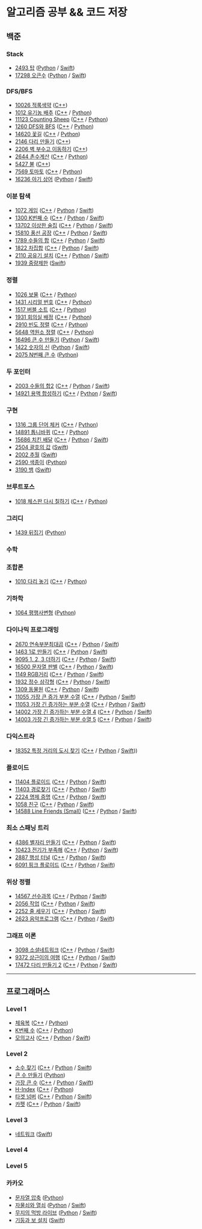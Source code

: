 # **알고리즘 공부 && 코드 저장**
## **백준**
### **Stack**
- [2493 탑](https://www.acmicpc.net/problem/2493) ([Python](https://github.com/skyqnaqna/algorithm_study/blob/main/boj/Stack/BOJ_2493.py) / [Swift](https://github.com/skyqnaqna/algorithm_study/blob/main/boj/Stack/BOJ_2493.swift))
- [17298 오큰수](https://www.acmicpc.net/problem/17298) ([Python](https://github.com/skyqnaqna/algorithm_study/blob/main/boj/Stack/BOJ_17298.py) / [Swift](https://github.com/skyqnaqna/algorithm_study/blob/main/boj/Stack/BOJ_17298.swift))

### **DFS/BFS**
- [10026 적록색약](https://www.acmicpc.net/problem/10026) ([C++](https://github.com/skyqnaqna/algorithm_study/blob/main/boj/BFSDFS/BOJ_10026.cpp))
- [1012 유기농 배추](https://www.acmicpc.net/problem/1012) ([C++](https://github.com/skyqnaqna/algorithm_study/blob/main/boj/BFSDFS/BOJ_1012.cpp) / [Python](https://github.com/skyqnaqna/algorithm_study/blob/main/boj/BFSDFS/BOJ_1012.py))
- [11123 Counting Sheep](https://www.acmicpc.net/problem/11123) ([C++](https://github.com/skyqnaqna/algorithm_study/blob/main/boj/BFSDFS/BOJ_11123.cpp) / [Python](https://github.com/skyqnaqna/algorithm_study/blob/main/boj/BFSDFS/BOJ_11123.py))
- [1260 DFS와 BFS](https://www.acmicpc.net/problem/1260) ([C++](https://github.com/skyqnaqna/algorithm_study/blob/main/boj/BFSDFS/BOJ_1260.cpp) / [Python](https://github.com/skyqnaqna/algorithm_study/blob/main/boj/BFSDFS/BOJ_1260.py))
- [14620 꽃길](https://www.acmicpc.net/problem/14620) ([C++](https://github.com/skyqnaqna/algorithm_study/blob/main/boj/BFSDFS/BOJ_14620.cpp) / [Python](https://github.com/skyqnaqna/algorithm_study/blob/main/boj/BFSDFS/BOJ_14620.py))
- [2146 다리 만들기](https://www.acmicpc.net/problem/2146) ([C++](https://github.com/skyqnaqna/algorithm_study/blob/main/boj/BFSDFS/BOJ_2146.cpp))
- [2206 벽 부수고 이동하기](https://www.acmicpc.net/problem/2206) ([C++](https://github.com/skyqnaqna/algorithm_study/blob/main/boj/BFSDFS/BOJ_2206.cpp))
- [2644 촌수계산](https://www.acmicpc.net/problem/2644) ([C++](https://github.com/skyqnaqna/algorithm_study/blob/main/boj/BFSDFS/BOJ_2644.cpp) / [Python](https://github.com/skyqnaqna/algorithm_study/blob/main/boj/BFSDFS/BOJ_2644.py))
- [5427 불](https://www.acmicpc.net/problem/5427) ([C++](https://github.com/skyqnaqna/algorithm_study/blob/main/boj/BFSDFS/BOJ_5427.cpp))
- [7569 토마토](https://www.acmicpc.net/problem/7569) ([C++](https://github.com/skyqnaqna/algorithm_study/blob/main/boj/BFSDFS/BOJ_7569.cpp) / [Python](https://github.com/skyqnaqna/algorithm_study/blob/main/boj/BFSDFS/BOJ_7569.py))
- [16236 아기 상어](https://www.acmicpc.net/problem/16236) ([Python](https://github.com/skyqnaqna/algorithm_study/blob/main/boj/BFSDFS/BOJ_16236.py) / [Swift](https://github.com/skyqnaqna/algorithm_study/blob/main/boj/BFSDFS/BOJ_16236.swift))

### **이분 탐색**
- [1072 게임](https://www.acmicpc.net/problem/1072) ([C++](https://github.com/skyqnaqna/algorithm_study/blob/main/boj/BinarySearch/BOJ_1072.cpp) / [Python](https://github.com/skyqnaqna/algorithm_study/blob/main/boj/BinarySearch/BOJ_1072.py) / [Swift](https://github.com/skyqnaqna/algorithm_study/blob/main/boj/BinarySearch/BOJ_1072.swift))
- [1300 K번째 수](https://www.acmicpc.net/problem/1300) ([C++](https://github.com/skyqnaqna/algorithm_study/blob/main/boj/BinarySearch/BOJ_1300.cpp) / [Python](https://github.com/skyqnaqna/algorithm_study/blob/main/boj/BinarySearch/BOJ_1300.py) / [Swift](https://github.com/skyqnaqna/algorithm_study/blob/main/boj/BinarySearch/BOJ_1300.swift))
- [13702 이상한 술집](https://www.acmicpc.net/problem/13702) ([C++](https://github.com/skyqnaqna/algorithm_study/blob/main/boj/BinarySearch/BOJ_13702.cpp) / [Python](https://github.com/skyqnaqna/algorithm_study/blob/main/boj/BinarySearch/BOJ_13702.py) / [Swift](https://github.com/skyqnaqna/algorithm_study/blob/main/boj/BinarySearch/BOJ_13702.swift))
- [15810 풍선 공장](https://www.acmicpc.net/problem/15810) ([C++](https://github.com/skyqnaqna/algorithm_study/blob/main/boj/BinarySearch/BOJ_15810.cpp) / [Python](https://github.com/skyqnaqna/algorithm_study/blob/main/boj/BinarySearch/BOJ_15810.py) / [Swift](https://github.com/skyqnaqna/algorithm_study/blob/main/boj/BinarySearch/BOJ_15810.swift))
- [1789 수들의 합](https://www.acmicpc.net/problem/1789) ([C++](https://github.com/skyqnaqna/algorithm_study/blob/main/boj/BinarySearch/BOJ_1789.cpp) / [Python](https://github.com/skyqnaqna/algorithm_study/blob/main/boj/BinarySearch/BOJ_1789.py) / [Swift](https://github.com/skyqnaqna/algorithm_study/blob/main/boj/BinarySearch/BOJ_1789.swift))
- [1822 차집합](https://www.acmicpc.net/problem/1822) ([C++](https://github.com/skyqnaqna/algorithm_study/blob/main/boj/BinarySearch/BOJ_1822.cpp) / [Python](https://github.com/skyqnaqna/algorithm_study/blob/main/boj/BinarySearch/BOJ_1822.py) / [Swift](https://github.com/skyqnaqna/algorithm_study/blob/main/boj/BinarySearch/BOJ_1822.swift))
- [2110 공유기 설치](https://www.acmicpc.net/problem/2110) ([C++](https://github.com/skyqnaqna/algorithm_study/blob/main/boj/BinarySearch/BOJ_2110.cpp) / [Python](https://github.com/skyqnaqna/algorithm_study/blob/main/boj/BinarySearch/BOJ_2110.py) / [Swift](https://github.com/skyqnaqna/algorithm_study/blob/main/boj/BinarySearch/BOJ_2110.swift))
- [1939 중량제한](https://www.acmicpc.net/problem/1939) ([Swift](https://github.com/skyqnaqna/algorithm_study/blob/main/boj/BinarySearch/BOJ_1939.swift))

### **정렬**
- [1026 보물](https://www.acmicpc.net/problem/1026) ([C++](https://github.com/skyqnaqna/algorithm_study/blob/main/boj/Sort/BOJ_1026.cpp) / [Python](https://github.com/skyqnaqna/algorithm_study/blob/main/boj/Sort/BOJ_1026.py))
- [1431 시리얼 번호](https://www.acmicpc.net/problem/1431) ([C++](https://github.com/skyqnaqna/algorithm_study/blob/main/boj/Sort/BOJ_1431.cpp) / [Python](https://github.com/skyqnaqna/algorithm_study/blob/main/boj/Sort/BOJ_1431.py))
- [1517 버블 소트](https://www.acmicpc.net/problem/1517) ([C++](https://github.com/skyqnaqna/algorithm_study/blob/main/boj/Sort/BOJ_1517.cpp) / [Python](https://github.com/skyqnaqna/algorithm_study/blob/main/boj/Sort/BOJ_1517.py))
- [1931 회의실 배정](https://www.acmicpc.net/problem/1931) ([C++](https://github.com/skyqnaqna/algorithm_study/blob/main/boj/Sort/BOJ_1931.cpp) / [Python](https://github.com/skyqnaqna/algorithm_study/blob/main/boj/Sort/BOJ_1931.py))
- [2910 빈도 정렬](https://www.acmicpc.net/problem/2910) ([C++](https://github.com/skyqnaqna/algorithm_study/blob/main/boj/Sort/BOJ_2910.cpp) / [Python](https://github.com/skyqnaqna/algorithm_study/blob/main/boj/Sort/BOJ_2910.py))
- [5648 역원소 정렬](https://www.acmicpc.net/problem/5648) ([C++](https://github.com/skyqnaqna/algorithm_study/blob/main/boj/Sort/BOJ_5648.cpp) / [Python](https://github.com/skyqnaqna/algorithm_study/blob/main/boj/Sort/BOJ_5648.py))
- [16496 큰 수 만들기](https://www.acmicpc.net/problem/16496) ([Python](https://github.com/skyqnaqna/algorithm_study/blob/main/boj/Sort/BOJ_16496.py) / [Swift](https://github.com/skyqnaqna/algorithm_study/blob/main/boj/Sort/BOJ_16496.swift))
- [1422 숫자의 신](https://www.acmicpc.net/problem/1422) ([Python](https://github.com/skyqnaqna/algorithm_study/blob/main/boj/Sort/BOJ_1422.py) / [Swift](https://github.com/skyqnaqna/algorithm_study/blob/main/boj/Sort/BOJ_1422.swift))
- [2075 N번째 큰 수](https://www.acmicpc.net/problem/2075) ([Python](https://github.com/skyqnaqna/algorithm_study/blob/main/boj/Sort/BOJ_2075.py))
### **두 포인터**
- [2003 수들의 합2](https://www.acmicpc.net/problem/2003) ([C++](https://github.com/skyqnaqna/algorithm_study/blob/main/boj/TwoPointer/BOJ_2003.cpp) / [Python](https://github.com/skyqnaqna/algorithm_study/blob/main/boj/TwoPointer/BOJ_2003.py) / [Swift](https://github.com/skyqnaqna/algorithm_study/blob/main/boj/TwoPointer/BOJ_2003.swift))
- [14921 용액 합성하기](https://www.acmicpc.net/problem/14921) ([C++](https://github.com/skyqnaqna/algorithm_study/blob/main/boj/TwoPointer/BOJ_14921.cpp) / [Python](https://github.com/skyqnaqna/algorithm_study/blob/main/boj/TwoPointer/BOJ_14921.py) / [Swift](https://github.com/skyqnaqna/algorithm_study/blob/main/boj/TwoPointer/BOJ_14921.swift))
### **구현**
- [1316 그룹 단어 체커](https://www.acmicpc.net/problem/1316) ([C++](https://github.com/skyqnaqna/algorithm_study/blob/main/boj/Implementation/BOJ_1316.cpp) / [Python](https://github.com/skyqnaqna/algorithm_study/blob/main/boj/Implementation/BOJ_1316.py))
- [14891 톱니바퀴](https://www.acmicpc.net/problem/14891) ([C++](https://github.com/skyqnaqna/algorithm_study/blob/main/boj/Implementation/BOJ_14891.cpp) / [Python](https://github.com/skyqnaqna/algorithm_study/blob/main/boj/Implementation/BOJ_14891.py))
- [15686 치킨 배달](https://www.acmicpc.net/problem/15686) ([C++](https://github.com/skyqnaqna/algorithm_study/blob/main/boj/Implementation/BOJ_15686.cpp) / [Python](https://github.com/skyqnaqna/algorithm_study/blob/main/boj/Implementation/BOJ_15686.py) / [Swift](https://github.com/skyqnaqna/algorithm_study/blob/main/boj/Implementation/BOJ_15686.swift))
- [2504 괄호의 값](https://www.acmicpc.net/problem/2504) ([Swift](https://github.com/skyqnaqna/algorithm_study/blob/main/boj/Implementation/BOJ_2504.swift))
- [2002 추월](https://www.acmicpc.net/problem/2002) ([Swift](https://github.com/skyqnaqna/algorithm_study/blob/main/boj/Implementation/BOJ_2002.swift))
- [2590 색종이](https://www.acmicpc.net/problem/2590) ([Python](https://github.com/skyqnaqna/algorithm_study/blob/main/boj/Implementation/BOJ_2590.py))
- [3190 뱀](https://www.acmicpc.net/problem/3190) ([Swift](https://github.com/skyqnaqna/algorithm_study/blob/main/boj/Implementation/BOJ_3190.swift))

### **브루트포스**
- [1018 체스판 다시 칠하기](https://www.acmicpc.net/problem/1018) ([C++](https://github.com/skyqnaqna/algorithm_study/blob/main/boj/Bruteforcing/BOJ_1018.cpp) / [Python](https://github.com/skyqnaqna/algorithm_study/blob/main/boj/Bruteforcing/BOJ_1018.py))
### **그리디**
- [1439 뒤집기](https://www.acmicpc.net/problem/1439) ([Python](https://github.com/skyqnaqna/algorithm_study/blob/main/boj/Greedy/BOJ_1439.py))
### **수학**
### **조합론**
- [1010 다리 놓기](https://www.acmicpc.net/problem/1010) ([C++](https://github.com/skyqnaqna/algorithm_study/blob/main/boj/Combinatorics/BOJ_1010.cpp) / [Python](https://github.com/skyqnaqna/algorithm_study/blob/main/boj/Combinatorics/BOJ_1010.py))
### **기하학**
- [1064 평행사변형](https://www.acmicpc.net/problem/1064) ([Python](https://github.com/skyqnaqna/algorithm_study/blob/main/boj/Geometry/BOJ_1064.py))
### **다이나믹 프로그래밍**
- [2670 연속부분최대곱](https://www.acmicpc.net/problem/2670) ([C++](https://github.com/skyqnaqna/algorithm_study/blob/main/boj/DynamicProgramming/BOJ_2670.cpp) / [Python](https://github.com/skyqnaqna/algorithm_study/blob/main/boj/DynamicProgramming/BOJ_2670.py) / [Swift](https://github.com/skyqnaqna/algorithm_study/blob/main/boj/DynamicProgramming/BOJ_2670.swift))
- [1463 1로 만들기](https://www.acmicpc.net/problem/1463) ([C++](https://github.com/skyqnaqna/algorithm_study/blob/main/boj/DynamicProgramming/BOJ_1463.cpp) / [Python](https://github.com/skyqnaqna/algorithm_study/blob/main/boj/DynamicProgramming/BOJ_1463.py) / [Swift](https://github.com/skyqnaqna/algorithm_study/blob/main/boj/DynamicProgramming/BOJ_1463.swift))
- [9095 1, 2, 3 더하기](https://www.acmicpc.net/problem/9095) ([C++](https://github.com/skyqnaqna/algorithm_study/blob/main/boj/DynamicProgramming/BOJ_9095.cpp) / [Python](https://github.com/skyqnaqna/algorithm_study/blob/main/boj/DynamicProgramming/BOJ_9095.py) / [Swift](https://github.com/skyqnaqna/algorithm_study/blob/main/boj/DynamicProgramming/BOJ_9095.swift))
- [16500 문자열 판별](https://www.acmicpc.net/problem/16500) ([C++](https://github.com/skyqnaqna/algorithm_study/blob/main/boj/DynamicProgramming/BOJ_16500.cpp) / [Python](https://github.com/skyqnaqna/algorithm_study/blob/main/boj/DynamicProgramming/BOJ_16500.py) / [Swift](https://github.com/skyqnaqna/algorithm_study/blob/main/boj/DynamicProgramming/BOJ_16500.swift))
- [1149 RGB거리](https://www.acmicpc.net/problem/1149) ([C++](https://github.com/skyqnaqna/algorithm_study/blob/main/boj/DynamicProgramming/BOJ_1149.cpp) / [Python](https://github.com/skyqnaqna/algorithm_study/blob/main/boj/DynamicProgramming/BOJ_1149.py) / [Swift](https://github.com/skyqnaqna/algorithm_study/blob/main/boj/DynamicProgramming/BOJ_1149.swift))
- [1932 정수 삼각형](https://www.acmicpc.net/problem/1932) ([C++](https://github.com/skyqnaqna/algorithm_study/blob/main/boj/DynamicProgramming/BOJ_1932.cpp) / [Python](https://github.com/skyqnaqna/algorithm_study/blob/main/boj/DynamicProgramming/BOJ_1932.py) / [Swift](https://github.com/skyqnaqna/algorithm_study/blob/main/boj/DynamicProgramming/BOJ_1932.swift))
- [1309 동물원](https://www.acmicpc.net/problem/1309) ([C++](https://github.com/skyqnaqna/algorithm_study/blob/main/boj/DynamicProgramming/BOJ_1309.cpp) / [Python](https://github.com/skyqnaqna/algorithm_study/blob/main/boj/DynamicProgramming/BOJ_1309.py) / [Swift](https://github.com/skyqnaqna/algorithm_study/blob/main/boj/DynamicProgramming/BOJ_1309.swift))
- [11055 가장 큰 증가 부분 수열](https://www.acmicpc.net/problem/11055) ([C++](https://github.com/skyqnaqna/algorithm_study/blob/main/boj/DynamicProgramming/BOJ_11055.cpp) / [Python](https://github.com/skyqnaqna/algorithm_study/blob/main/boj/DynamicProgramming/BOJ_11055.py) / [Swift](https://github.com/skyqnaqna/algorithm_study/blob/main/boj/DynamicProgramming/BOJ_11055.swift))
- [11053 가장 긴 증가하는 부분 수열](https://www.acmicpc.net/problem/11053) ([C++](https://github.com/skyqnaqna/algorithm_study/blob/main/boj/DynamicProgramming/BOJ_11053.cpp) / [Python](https://github.com/skyqnaqna/algorithm_study/blob/main/boj/DynamicProgramming/BOJ_11053.py) / [Swift](https://github.com/skyqnaqna/algorithm_study/blob/main/boj/DynamicProgramming/BOJ_11053.swift))
- [14002 가장 긴 증가하는 부분 수열 4](https://www.acmicpc.net/problem/14002) ([C++](https://github.com/skyqnaqna/algorithm_study/blob/main/boj/DynamicProgramming/BOJ_14002.cpp) / [Python](https://github.com/skyqnaqna/algorithm_study/blob/main/boj/DynamicProgramming/BOJ_14002.py) / [Swift](https://github.com/skyqnaqna/algorithm_study/blob/main/boj/DynamicProgramming/BOJ_14002.swift))
- [14003 가장 긴 증가하는 부분 수열 5](https://www.acmicpc.net/problem/14003) ([C++](https://github.com/skyqnaqna/algorithm_study/blob/main/boj/DynamicProgramming/BOJ_14003.cpp) / [Python](https://github.com/skyqnaqna/algorithm_study/blob/main/boj/DynamicProgramming/BOJ_14003.py) / [Swift](https://github.com/skyqnaqna/algorithm_study/blob/main/boj/DynamicProgramming/BOJ_14003.swift))
### **다익스트라**
- [18352 특정 거리의 도시 찾기](https://www.acmicpc.net/problem/18352) ([C++](https://github.com/skyqnaqna/algorithm_study/blob/main/boj/Dijkstra/BOJ_18352.cpp) / [Python](https://github.com/skyqnaqna/algorithm_study/blob/main/boj/Dijkstra/BOJ_18352.py) / [Swift](https://github.com/skyqnaqna/algorithm_study/blob/main/boj/Dijkstra/BOJ_18352.swift)))


### **플로이드**
- [11404 플로이드](https://www.acmicpc.net/problem/11404) ([C++](https://github.com/skyqnaqna/algorithm_study/blob/main/boj/FloydWarshall/BOJ_11404.cpp) / [Python](https://github.com/skyqnaqna/algorithm_study/blob/main/boj/FloydWarshall/BOJ_11404.py) / [Swift](https://github.com/skyqnaqna/algorithm_study/blob/main/boj/FloydWarshall/BOJ_11404.swift))
- [11403 경로찾기](https://www.acmicpc.net/problem/11403) ([C++](https://github.com/skyqnaqna/algorithm_study/blob/main/boj/FloydWarshall/BOJ_11403.cpp) / [Python](https://github.com/skyqnaqna/algorithm_study/blob/main/boj/FloydWarshall/BOJ_11403.py) / [Swift](https://github.com/skyqnaqna/algorithm_study/blob/main/boj/FloydWarshall/BOJ_11403.swift))
- [2224 명제 증명](https://www.acmicpc.net/problem/2224) ([C++](https://github.com/skyqnaqna/algorithm_study/blob/main/boj/FloydWarshall/BOJ_2224.cpp) / [Python](https://github.com/skyqnaqna/algorithm_study/blob/main/boj/FloydWarshall/BOJ_2224.py) / [Swift](https://github.com/skyqnaqna/algorithm_study/blob/main/boj/FloydWarshall/BOJ_2224.swift))
- [1058 친구](https://www.acmicpc.net/problem/1058) ([C++](https://github.com/skyqnaqna/algorithm_study/blob/main/boj/FloydWarshall/BOJ_1058.cpp) / [Python](https://github.com/skyqnaqna/algorithm_study/blob/main/boj/FloydWarshall/BOJ_1058.py) / [Swift](https://github.com/skyqnaqna/algorithm_study/blob/main/boj/FloydWarshall/BOJ_1058.swift))
- [14588 Line Friends (Small)](https://www.acmicpc.net/problem/14588) ([C++](https://github.com/skyqnaqna/algorithm_study/blob/main/boj/FloydWarshall/BOJ_14588.cpp) / [Python](https://github.com/skyqnaqna/algorithm_study/blob/main/boj/FloydWarshall/BOJ_14588.py) / [Swift](https://github.com/skyqnaqna/algorithm_study/blob/main/boj/FloydWarshall/BOJ_14588.swift))

### **최소 스패닝 트리**
- [4386 별자리 만들기](https://www.acmicpc.net/problem/4386) ([C++](https://github.com/skyqnaqna/algorithm_study/blob/main/boj/MinimumSpanningTree/BOJ_4386.cpp) / [Python](https://github.com/skyqnaqna/algorithm_study/blob/main/boj/MinimumSpanningTree/BOJ_4386.py) / [Swift](https://github.com/skyqnaqna/algorithm_study/blob/main/boj/MinimumSpanningTree/BOJ_4386.swift))
- [10423 전기가 부족해](https://www.acmicpc.net/problem/10423) ([C++](https://github.com/skyqnaqna/algorithm_study/blob/main/boj/MinimumSpanningTree/BOJ_10423.cpp) / [Python](https://github.com/skyqnaqna/algorithm_study/blob/main/boj/MinimumSpanningTree/BOJ_10423.py) / [Swift](https://github.com/skyqnaqna/algorithm_study/blob/main/boj/MinimumSpanningTree/BOJ_10423.swift))
- [2887 행성 터널](https://www.acmicpc.net/problem/2887) ([C++](https://github.com/skyqnaqna/algorithm_study/blob/main/boj/MinimumSpanningTree/BOJ_2887.cpp) / [Python](https://github.com/skyqnaqna/algorithm_study/blob/main/boj/MinimumSpanningTree/BOJ_2887.py) / [Swift](https://github.com/skyqnaqna/algorithm_study/blob/main/boj/MinimumSpanningTree/BOJ_2887.swift))
- [6091 핑크 플로이드](https://www.acmicpc.net/problem/6091) ([C++](https://github.com/skyqnaqna/algorithm_study/blob/main/boj/MinimumSpanningTree/BOJ_6091.cpp) / [Python](https://github.com/skyqnaqna/algorithm_study/blob/main/boj/MinimumSpanningTree/BOJ_6091.py) / [Swift](https://github.com/skyqnaqna/algorithm_study/blob/main/boj/MinimumSpanningTree/BOJ_6091.swift))

### **위상 정렬**
- [14567 선수과목](https://www.acmicpc.net/problem/14567) ([C++](https://github.com/skyqnaqna/algorithm_study/blob/main/boj/TopologicalSorting/BOJ_14567.cpp) / [Python](https://github.com/skyqnaqna/algorithm_study/blob/main/boj/TopologicalSorting/BOJ_14567.py) / [Swift](https://github.com/skyqnaqna/algorithm_study/blob/main/boj/TopologicalSorting/BOJ_14567.swift))
- [2056 작업](https://www.acmicpc.net/problem/2056) ([C++](https://github.com/skyqnaqna/algorithm_study/blob/main/boj/TopologicalSorting/BOJ_2056.cpp) / [Python](https://github.com/skyqnaqna/algorithm_study/blob/main/boj/TopologicalSorting/BOJ_2056.py) / [Swift](https://github.com/skyqnaqna/algorithm_study/blob/main/boj/TopologicalSorting/BOJ_2056.swift))
- [2252 줄 세우기](https://www.acmicpc.net/problem/2252) ([C++](https://github.com/skyqnaqna/algorithm_study/blob/main/boj/TopologicalSorting/BOJ_2252.cpp) / [Python](https://github.com/skyqnaqna/algorithm_study/blob/main/boj/TopologicalSorting/BOJ_2252.py) / [Swift](https://github.com/skyqnaqna/algorithm_study/blob/main/boj/TopologicalSorting/BOJ_2252.swift))
- [2623 음악프로그램](https://www.acmicpc.net/problem/2623) ([C++](https://github.com/skyqnaqna/algorithm_study/blob/main/boj/TopologicalSorting/BOJ_2623.cpp) / [Python](https://github.com/skyqnaqna/algorithm_study/blob/main/boj/TopologicalSorting/BOJ_2623.py) / [Swift](https://github.com/skyqnaqna/algorithm_study/blob/main/boj/TopologicalSorting/BOJ_2623.swift))

### **그래프 이론**
- [3098 소셜네트워크](https://www.acmicpc.net/problem/3098) ([C++](https://github.com/skyqnaqna/algorithm_study/blob/main/boj/GraphTheory/BOJ_3098.cpp) / [Python](https://github.com/skyqnaqna/algorithm_study/blob/main/boj/GraphTheory/BOJ_3098.py) / [Swift](https://github.com/skyqnaqna/algorithm_study/blob/main/boj/GraphTheory/BOJ_3098.swift))
- [9372 상근이의 여행](https://www.acmicpc.net/problem/9372) ([C++](https://github.com/skyqnaqna/algorithm_study/blob/main/boj/GraphTheory/BOJ_9372.cpp) / [Python](https://github.com/skyqnaqna/algorithm_study/blob/main/boj/GraphTheory/BOJ_9372.py) / [Swift](https://github.com/skyqnaqna/algorithm_study/blob/main/boj/GraphTheory/BOJ_9372.swift))
- [17472 다리 만들기 2](https://www.acmicpc.net/problem/17472) ([C++](https://github.com/skyqnaqna/algorithm_study/blob/main/boj/GraphTheory/BOJ_17472.cpp) / [Python](https://github.com/skyqnaqna/algorithm_study/blob/main/boj/GraphTheory/BOJ_17472.py) / [Swift](https://github.com/skyqnaqna/algorithm_study/blob/main/boj/GraphTheory/BOJ_17472.swift))


---
## **프로그래머스**
### **Level 1**
- [체육복](https://programmers.co.kr/learn/courses/30/lessons/42862) ([C++](https://github.com/skyqnaqna/algorithm_study/blob/main/programmers/lv1/%EC%B2%B4%EC%9C%A1%EB%B3%B5.cpp) / [Python](https://github.com/skyqnaqna/algorithm_study/blob/main/programmers/lv1/%EC%B2%B4%EC%9C%A1%EB%B3%B5.py))
- [K번째 수](https://programmers.co.kr/learn/courses/30/lessons/42748) ([C++](https://github.com/skyqnaqna/algorithm_study/blob/main/programmers/lv1/K%EB%B2%88%EC%A7%B8%EC%88%98.cpp) / [Python](https://github.com/skyqnaqna/algorithm_study/blob/main/programmers/lv1/K%EB%B2%88%EC%A7%B8%EC%88%98.py))
- [모의고사](https://programmers.co.kr/learn/courses/30/lessons/42840) ([C++](https://github.com/skyqnaqna/algorithm_study/blob/main/programmers/lv1/%EB%AA%A8%EC%9D%98%EA%B3%A0%EC%82%AC.cpp) / [Python](https://github.com/skyqnaqna/algorithm_study/blob/main/programmers/lv1/%EB%AA%A8%EC%9D%98%EA%B3%A0%EC%82%AC.py) / [Swift](https://github.com/skyqnaqna/algorithm_study/blob/main/programmers/lv1/%EB%AA%A8%EC%9D%98%EA%B3%A0%EC%82%AC.swift))
### **Level 2**
- [소수 찾기](https://programmers.co.kr/learn/courses/30/lessons/42839) ([C++](https://github.com/skyqnaqna/algorithm_study/blob/main/programmers/lv2/%EC%86%8C%EC%88%98%EC%B0%BE%EA%B8%B0.cpp) / [Python](https://github.com/skyqnaqna/algorithm_study/blob/main/programmers/lv2/%EC%86%8C%EC%88%98%EC%B0%BE%EA%B8%B0.py) / [Swift](https://github.com/skyqnaqna/algorithm_study/blob/main/programmers/lv2/%EC%86%8C%EC%88%98%EC%B0%BE%EA%B8%B0.swift))
- [큰 수 만들기](https://programmers.co.kr/learn/courses/30/lessons/42883) ([Python](https://github.com/skyqnaqna/algorithm_study/blob/main/programmers/lv2/%ED%81%B0%EC%88%98%EB%A7%8C%EB%93%A4%EA%B8%B0.py))
- [가장 큰 수](https://programmers.co.kr/learn/courses/30/lessons/42746) ([C++](https://github.com/skyqnaqna/algorithm_study/blob/main/programmers/lv2/%EA%B0%80%EC%9E%A5%ED%81%B0%EC%88%98.cpp) / [Python](https://github.com/skyqnaqna/algorithm_study/blob/main/programmers/lv2/%EA%B0%80%EC%9E%A5%ED%81%B0%EC%88%98.py) / [Swift](https://github.com/skyqnaqna/algorithm_study/blob/main/programmers/lv2/%EA%B0%80%EC%9E%A5%ED%81%B0%EC%88%98.swift))
- [H-Index](https://programmers.co.kr/learn/courses/30/lessons/42747) ([C++](https://github.com/skyqnaqna/algorithm_study/blob/main/programmers/lv2/H-Index.cpp) / [Python](https://github.com/skyqnaqna/algorithm_study/blob/main/programmers/lv2/H-Index.py))
- [타겟 넘버](https://programmers.co.kr/learn/courses/30/lessons/43165) ([C++](https://github.com/skyqnaqna/algorithm_study/blob/main/programmers/lv2/%ED%83%80%EA%B2%9F%EB%84%98%EB%B2%84.cpp) / [Python](https://github.com/skyqnaqna/algorithm_study/blob/main/programmers/lv2/%ED%83%80%EA%B2%9F%EB%84%98%EB%B2%84.py) / [Swift](https://github.com/skyqnaqna/algorithm_study/blob/main/programmers/lv2/%ED%83%80%EA%B2%9F%EB%84%98%EB%B2%84.swift))
- [카펫](https://programmers.co.kr/learn/courses/30/lessons/42842) ([C++](https://github.com/skyqnaqna/algorithm_study/blob/main/programmers/lv2/%EC%B9%B4%ED%8E%AB.cpp) / [Python](https://github.com/skyqnaqna/algorithm_study/blob/main/programmers/lv2/%EC%B9%B4%ED%8E%AB.py) / [Swift](https://github.com/skyqnaqna/algorithm_study/blob/main/programmers/lv2/%EC%B9%B4%ED%8E%AB.swift))
### **Level 3**
- [네트워크](https://programmers.co.kr/learn/courses/30/lessons/43162) ([Swift](https://github.com/skyqnaqna/algorithm_study/blob/main/programmers/lv3/%EB%84%A4%ED%8A%B8%EC%9B%8C%ED%81%AC.swift))
### **Level 4**
### **Level 5**
### **카카오**
- [문자열 압축](https://programmers.co.kr/learn/courses/30/lessons/60057) ([Python](https://github.com/skyqnaqna/algorithm_study/blob/main/programmers/kakao/%EB%AC%B8%EC%9E%90%EC%97%B4%EC%95%95%EC%B6%95.py))
- [자물쇠와 열쇠](https://programmers.co.kr/learn/courses/30/lessons/60059) ([Python](https://github.com/skyqnaqna/algorithm_study/blob/main/programmers/kakao/%EB%AC%B8%EC%9E%90%EC%97%B4%EC%95%95%EC%B6%95.py) / [Swift](https://github.com/skyqnaqna/algorithm_study/blob/main/programmers/kakao/%EC%9E%90%EB%AC%BC%EC%87%A0%EC%99%80%EC%97%B4%EC%87%A0.swift))
- [무지의 먹방 라이브](https://programmers.co.kr/learn/courses/30/lessons/42891) ([Python](https://github.com/skyqnaqna/algorithm_study/blob/main/programmers/kakao/%EB%AC%B4%EC%A7%80%EC%9D%98%EB%A8%B9%EB%B0%A9%EB%9D%BC%EC%9D%B4%EB%B8%8C.py) / [Swift](https://github.com/skyqnaqna/algorithm_study/blob/main/programmers/kakao/%EB%AC%B4%EC%A7%80%EC%9D%98%EB%A8%B9%EB%B0%A9%EB%9D%BC%EC%9D%B4%EB%B8%8C.swift))
- [기둥과 보 설치](https://programmers.co.kr/learn/courses/30/lessons/60061) ([Swift](https://github.com/skyqnaqna/algorithm_study/blob/main/programmers/kakao/%EA%B8%B0%EB%91%A5%EA%B3%BC%EB%B3%B4%EC%84%A4%EC%B9%98.swift))